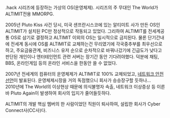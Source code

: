 .hack 시리즈에 등장하는 가상의 OS(운영체제). 시리즈의 주 무대인 The World가 ALTIMIT전용 MMORPG.

2005년 Pluto Kiss 사건 당시, 미국 샌프란시스코에 있는 알티미트 사가 만든 OS인 ALTIMIT가 설치된 PC만 정상적으로
작동되고 있었다. 그리하여 ALTIMIT를 전세계공통 OS로 삼기로 결정하고 ALTIMIT 이외의 OS는 일시적으로 금지된다. 물론
단기간내에 전세계 동시에 OS를 ALTIMIT로 교체하는건 무리였기에 각국중추부를 최우선으로 하고, 주요금융관계, 비즈니스 유저 순으로
순차적으로 바꿔나갔기에 긴급도가 낮다고 판단된 개인이나 엔터테인먼트 관련 서버는 장기간 동안 기다려야했다. 덕분에 채팅, BBS, 온라인게임
등의 온라인 서비스을 한동안 쓸 수 없었다.

2007년 전세계의 컴퓨터의 운영체제가 ALTIMIT로 100% 교체되었고, [네트워크 안전선언](%EB%84%A4%ED%8A%B8%EC%9B%8C%ED%81%AC%20%EC%95%88%EC%A0%84%EC%84%A0%EC%96%B8.md)이 발표된다. 운영체제시장을 거의
독점했으니 회사가 승승장구할 듯하나...  
2010년에 The World의 이상현상 때문에 의식불명자 속출, 네트워크 이상증상 등 이른바 Pluto Again이 발생하여 회사의 입지가
줄어들듯하다.

ALTIMIT의 개발 핵심 멤버의 한 사람이었던 직원이 퇴사하여, 설립한 회사가 Cyber Connect사(CC사)다.

